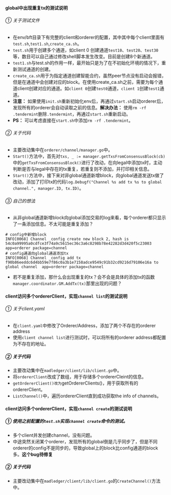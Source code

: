 #### global中出现重复tx的测试说明
###### ① 关于测试文件
- 在env/bft目录下有完整的client和orderer的配置，其中其中每个client里面有`test.sh`,`test1.sh`,`create_ca.sh`。
- `test.sh`用于创建多个通道，如client 0 创建通道`test10`、`test20`、`test30`等，数目可以自己通过修改shell脚本发生改变。目前是创建8个新通道。
- `test1.sh`与test.sh的作用一样，最开始只是为了在不初始化环境的情况下，重新测试通道的创建。
- `create_ca.sh`用于为指定通道创建智能合约，虽然peer节点没有启动会报错，但是在通道中会创建对应的block。在使用create_ca.sh之前，需要为每个通道client创建对应的通道。如`client 0`创建`test0`通道，`client 1`创建`test1`通道。
- **注意：** 如果使用`init.sh`重新初始化env后，再通过`start.sh`启动orderer后，发现所有的orderer会自动读取之前的信息。**解决办法：** 使用`rm -rf .tendermint`删除`.tendermint`，再通过`start.sh`重新启动。
- **PS：** 可以考虑直接在`start.sh`中添加`rm -rf .tendermint`。
###### ② 关于代码
- 主要改动集中在`orderer/channel/manager.go`中。
- `Start()`方法中，首先对`txs, _ := manager.getTxsFromConsensusBlock(cb)`中的`getTxsFromConsensusBlock()`进行了改动，在向legal中添加tx时，主动判断是否与legal中存在的tx重复，若重复则不添加，并打印相关信息。
- `Start()`方法中，接下来对非global通道新增block，向global通道发送tx做了改动，添加了打印tx的代码`log.Debugf("Channel %s add tx %s to global channel.", manager.ID, tx.ID)`。
###### ③ 自己的想法
- 从非global通道新增block向global添加交易的log来看，每个orderer都只显示了一条添加信息。不太可能是重复添加？
```shell
# config中新增block
INFO[0068] Channel _config create new block 2, hash is 54c0a99995a0cdfce3f74a9c5615ec36c3a6c8298b78e42282d3d420f5c23003  app=orderer package=channel
# config通道向global通道添加tx
INFO[0068] Channel _config add tx f90b86eeddc6d4bb59e7f86c0a3b1e7158adce9549c91b32cd9216d79106e16a to global channel  app=orderer package=channel
```
- 若不是重复添加，那什么会出现重复的tx？会不会是具体的添加tx的函数`manager.coordinator.GM.AddTx(tx)`那里出现的问题？

#### client访问多个ordererClient，实现`channel list`的测试说明
###### ① 关于client.yaml
- 在`client.yaml`中修改了Orderer/Address，添加了两个不存在的orderer address
- 使用`client channel list`进行测试时，可以将所有的orderer address都配置为不存在的地址。
##### ② 关于代码
- 主要改动集中在`madledger/client/lib/client.go`中。
- 将`ordererClient`改成了数组，用于存储多个ordererCleint的信息。
- `getOrdererClient()改为`getOrdererClients()，用于获取所有的ordererClient。
- `ListChannel()`中，遍历ordererClient直到成功获取the info of channels。
#### client访问多个ordererClient，实现`channel create`的测试说明
##### ① 使用之前配置的`test.sh`实现`channel create`命令的测试。
- 多个client并发创建channel，没有问题。
- 中途突然关闭某个orderer，发现所有的global倒是几乎同步了，但是不同orderer的config不是同步的，导致global上的block比config通道的block多。**这个bug待修复**
##### ② 关于代码
- 主要改动集中在`madledger/client/lib/client.go`的`CreateChannel()`方法中。
